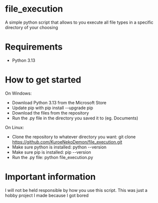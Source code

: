 # file_execution
A simple python script that allows to you execute all file types in a specific directory of your choosing

# Requirements
- Python 3.13

# How to get started

On Windows:

- Download Python 3.13 from the Microsoft Store
- Update pip with pip install --upgrade pip
- Download the files from the repository
- Run the .py file in the directory you saved it to (eg. Documents)

On Linux:

- Clone the repository to whatever directory you want: git clone https://github.com/KuroeNekoDemon/file_execution.git
- Make sure python is installed: python --version
- Make sure pip is installed: pip --version
- Run the .py file: python file_execution.py

# Important information
I will not be held responsible by how you use this script. This was just a hobby project I made because I got bored
